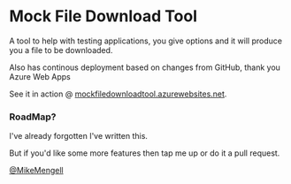 # Mock File Download Tool
A tool to help with testing applications, you give options and it will produce you a file to be downloaded.

Also has continous deployment based on changes from GitHub, thank you Azure Web Apps

See it in action @ [mockfiledownloadtool.azurewebsites.net](http://mockfiledownloadtool.azurewebsites.net/).

### RoadMap?

I've already forgotten I've written this.

But if you'd like some more features then tap me up or do it a pull request.

[@MikeMengell](http://www.twitter.com/mikemengell)